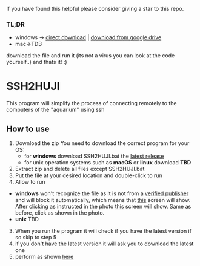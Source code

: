 If you have found this helpful please consider giving a star to this repo.

### TL;DR
* windows -> [direct download](https://drive.google.com/uc?id=1hkBqrLU2-eAzgEorxvu-8pvpuCb0CfZi&export=download) | [download from google drive](https://drive.google.com/file/d/1hkBqrLU2-eAzgEorxvu-8pvpuCb0CfZi/view?usp=sharing)
* mac->TDB

download the file and run it (its not a virus you can look at the code yourself..) and thats it! :)

# SSH2HUJI
This program will simplify the process of connecting remotely to the computers of the "aquarium" using ssh
## How to use
 1. Download the zip
	You need to download the correct program for your OS:
	* for **windows**  download SSH2HUJI.bat the [latest release](https://github.com/danielnachumdev/SSH2HUJI/releases/latest)
	* for unix operation systems such as **macOS** or **linux** download **TBD**
 2. Extract zip and delete all files except SSH2HUJI.bat
 3. Put the file at your desired location and double-click to run
 4. Allow to run
* **windows** won't recognize the file as it is not from a [verified publisher](https://docs.microsoft.com/en-us/azure/active-directory/develop/publisher-verification-overview) and will block it automatically, which means that [this](https://drive.google.com/file/d/1HjxKAkaky2p2qsgMe5aruNKIXg48kuzA/view?usp=sharing) screen will show. After clicking as instructed in the photo [this](https://drive.google.com/file/d/166RVmMn9wJhNPSsLN2bpM3AYZpIuEbxJ/view?usp=sharing) screen will show. Same as before, click as shown in the photo.
* **unix** TBD
 3. When you run the program it will check if you have the latest version if so skip to step 5
 4. if you don't have the latest version it will ask you to download the latest one
 5. perform as shown [here](https://drive.google.com/file/d/1ydj3n0TK4lVcsq9aA4B5LElmDrX4Vw4r/view?usp=sharing)
